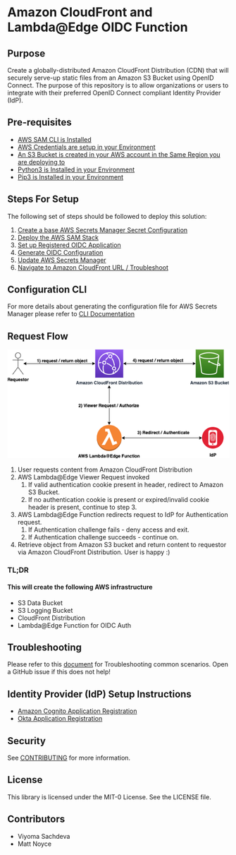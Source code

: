 # Amazon CloudFront and Lambda@Edge OIDC Function

## Purpose

Create a globally-distributed Amazon CloudFront Distribution (CDN) that will securely serve-up static files from an Amazon S3 Bucket using OpenID Connect. The purpose of this repository is to allow organizations or users to integrate with their preferred OpenID Connect compliant Identity Provider (IdP). 

## Pre-requisites

- [AWS SAM CLI is Installed](https://docs.aws.amazon.com/serverless-application-model/latest/developerguide/serverless-sam-cli-install.html)
- [AWS Credentials are setup in your Environment](https://docs.aws.amazon.com/sdk-for-java/v1/developer-guide/setup-credentials.html)
- [An S3 Bucket is created in your AWS account in the Same Region you are deploying to](https://docs.aws.amazon.com/AmazonS3/latest/userguide/create-bucket-overview.html)
- [Python3 is Installed in your Environment](https://www.python.org/downloads/)
- [Pip3 is Installed in your Environment](https://pip.pypa.io/en/stable/installation/)

## Steps For Setup

The following set of steps should be followed to deploy this solution:

1. [Create a base AWS Secrets Manager Secret Configuration](docs/baseconfiguration.md)
2. [Deploy the AWS SAM Stack](docs/deploy.md)
3. [Set up Registered OIDC Application](docs/registerapplication.md)
4. [Generate OIDC Configuration](docs/configuration.md)
5. [Update AWS Secrets Manager](docs/secretsmanager.md)
6. [Navigate to Amazon CloudFront URL / Troubleshoot](docs/cloudfront.md)

## Configuration CLI

For more details about generating the configuration file for AWS Secrets Manager please refer to [CLI Documentation](cli/README.md)

## Request Flow

![request_flow](images/request_flow.png)

1. User requests content from Amazon CloudFront Distribution
2. AWS Lambda@Edge Viewer Request invoked
	1. If valid authentication cookie present in header, redirect to Amazon S3 Bucket.
	2. If no authentication cookie is present or expired/invalid cookie header is present, continue to step 3.
3. AWS Lambda@Edge Function redirects request to IdP for Authentication request.
	1. If Authentication challenge fails - deny access and exit.
	2. If Authentication challenge succeeds - continue on.
4. Retrieve object from Amazon S3 bucket and return content to requestor via Amazon CloudFront Distribution. User is happy :)

### TL;DR

#### This will create the following AWS infrastructure

- S3 Data Bucket
- S3 Logging Bucket
- CloudFront Distribution
- Lambda@Edge Function for OIDC Auth

## Troubleshooting

Please refer to this [document](docs/cloudfront.md) for Troubleshooting common scenarios. Open a GitHub issue if this does not help!

## Identity Provider (IdP) Setup Instructions
- [Amazon Cognito Application Registration](docs/cognito.md)
- [Okta Application Registration](docs/okta.md)


## Security

See [CONTRIBUTING](CONTRIBUTING.md#security-issue-notifications) for more information.

## License

This library is licensed under the MIT-0 License. See the LICENSE file.

## Contributors

- Viyoma Sachdeva
- Matt Noyce
